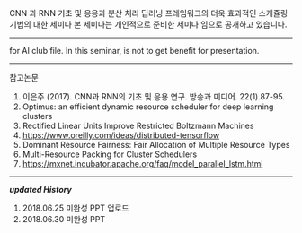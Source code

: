 CNN 과 RNN 기초 및 응용과 분산 처리 딥러닝 프레임워크의 더욱 효과적인 스케쥴링 기법의 대한 세미나
본 세미나는 개인적으로 준비한 세미나 임으로 공개하고 있습니다.

***
for AI club file.
In this seminar, is not to get benefit for presentation.
***

참고논문
1. 이은주 (2017). CNN과 RNN의 기초 및 응용 연구. 방송과 미디어. 22(1).87-95.
2. Optimus: an efficient dynamic resource scheduler for deep learning clusters
3. Rectified Linear Units Improve Restricted Boltzmann Machines
4. https://www.oreilly.com/ideas/distributed-tensorflow
5. Dominant Resource Fairness: Fair Allocation of Multiple Resource Types
6. Multi-Resource Packing for Cluster Schedulers
7. https://mxnet.incubator.apache.org/faq/model_parallel_lstm.html

----------------------------
***updated History***

1) 2018.06.25 미완성 PPT 업로드
2) 2018.06.30 미완성 PPT 
